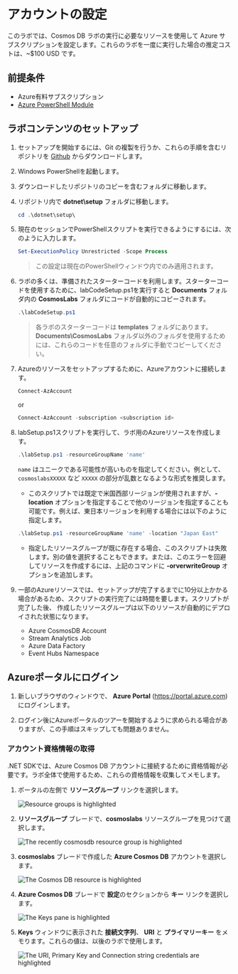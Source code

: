 # アカウントの設定

このラボでは、Cosmos DB ラボの実行に必要なリソースを使用して Azure サブスクリプションを設定します。これらのラボを一度に実行した場合の推定コストは、~$100 USD です。

## 前提条件

- Azure有料サブスクリプション
- [Azure PowerShell Module](https://docs.microsoft.com/en-us/powershell/azure/install-az-ps)

## ラボコンテンツのセットアップ

1. セットアップを開始するには、Git の複製を行うか、これらの手順を含むリポジトリを [Github](https://github.com/AzureCosmosDB/labs) からダウンロードします。

2. Windows PowerShellを起動します。
3. ダウンロードしたリポジトリのコピーを含むフォルダに移動します。
4. リポジトリ内で **dotnet\setup** フォルダに移動します。

   ```powershell
   cd .\dotnet\setup\
   ```

5. 現在のセッションでPowerShellスクリプトを実行できるようにするには、次のように入力します。

   ```powershell
   Set-ExecutionPolicy Unrestricted -Scope Process
   ```

   > この設定は現在のPowerShellウィンドウ内でのみ適用されます。

6. ラボの多くは、準備されたスターターコードを利用します。スターターコードを使用するために、labCodeSetup.ps1を実行すると **Documents** フォルダ内の **CosmosLabs** フォルダにコードが自動的にコピーされます。

   ```powershell
   .\labCodeSetup.ps1
   ```

   > 各ラボのスターターコードは **templates** フォルダにあります。**Documents\CosmosLabs** フォルダ以外のフォルダを使用するためには、これらのコードを任意のフォルダに手動でコピーしてください。

7. Azureのリソースをセットアップするために、Azureアカウントに接続します。

   ```powershell
   Connect-AzAccount
   ```

   or

   ```powershell
   Connect-AzAccount -subscription <subscription id>
   ```

8. labSetup.ps1スクリプトを実行して、ラボ用のAzureリソースを作成します。

   ```powershell
   .\labSetup.ps1 -resourceGroupName 'name'
   ```

   `name` はユニークである可能性が高いものを指定してください。例として、`cosmoslabsXXXXX` など `XXXXX` の部分が乱数となるような形式を推奨します。

   - このスクリプトでは既定で米国西部リージョンが使用されますが、**-location** オプションを指定することで他のリージョンを指定することも可能です。例えば、東日本リージョンを利用する場合には以下のように指定します。
   ```powershell
   .\labSetup.ps1 -resourceGroupName 'name' -location "Japan East"
   ```

   - 指定したリソースグループが既に存在する場合、このスクリプトは失敗します。別の値を選択することもできます。または、このエラーを回避してリソースを作成するには、上記のコマンドに **-orverwriteGroup** オプションを追加します。

9. 一部のAzureリソースでは、セットアップが完了するまでに10分以上かかる場合があるため、スクリプトの実行完了には時間を要します。スクリプトが完了した後、 作成したリソースグループは以下のリソースが自動的にデプロイされた状態になります。

   - Azure CosmosDB Account
   - Stream Analytics Job
   - Azure Data Factory
   - Event Hubs Namespace

## Azureポータルにログイン

1. 新しいブラウザのウィンドウで、 **Azure Portal** (<https://portal.azure.com>)にログインします。

1. ログイン後にAzureポータルのツアーを開始するように求められる場合がありますが、この手順はスキップしても問題ありません。

### アカウント資格情報の取得

.NET SDKでは、Azure Cosmos DB アカウントに接続するために資格情報が必要です。ラボ全体で使用するため、これらの資格情報を収集してメモします。

1. ポータルの左側で **リソースグループ** リンクを選択します。

   ![Resource groups is highlighted](../media/02-resource_groups.jpg "Select resource groups")

1. **リソースグループ** ブレードで、**cosmoslabs** リソースグループを見つけて選択します。

   ![The recently cosmosdb resource group is highlighted](../media/02-lab_resource_group.jpg "Select the CosmosDB resource group")

1. **cosmoslabs** ブレードで作成した **Azure Cosmos DB** アカウントを選択します。

   ![The Cosmos DB resource is highlighted](../media/02-cosmos_resource.jpg "Select the Cosmos DB resource")

1. **Azure Cosmos DB** ブレードで **設定**のセクションから **キー** リンクを選択します。

   ![The Keys pane is highlighted](../media/02-keys_pane.jpg "Select the Keys Pane")

1. **Keys** ウィンドウに表示された **接続文字列**、 **URI** と **プライマリーキー** をメモります。これらの値は、以後のラボで使用します。

   ![The URI, Primary Key and Connection string credentials are highlighted](../media/02-keys.jpg "Copy the URI, primary key and the connection string")
